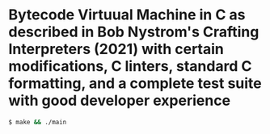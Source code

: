 # Bytecode Virtuual Machine in C as described in Bob Nystrom's Crafting Interpreters (2021) with certain modifications, C linters, standard C formatting, and a complete test suite with good developer experience

```bash
$ make && ./main
```
